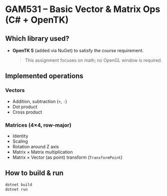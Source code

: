 # GAM531 – Basic Vector & Matrix Ops (C# + OpenTK)

## Which library used?
- **OpenTK 5** (added via NuGet) to satisfy the course requirement.  
  > This assignment focuses on math; no OpenGL window is required.

## Implemented operations
### Vectors
- Addition, subtraction (`+`, `-`)
- Dot product
- Cross product

### Matrices (4×4, row-major)
- Identity
- Scaling
- Rotation around Z axis
- Matrix × Matrix multiplication
- Matrix × Vector (as point) transform (`TransformPoint`)

## How to build & run
```bash
dotnet build
dotnet run
